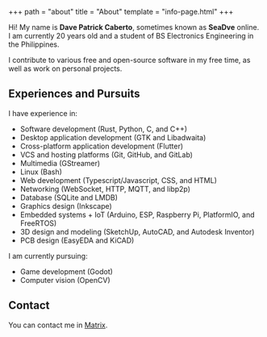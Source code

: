 +++
path = "about"
title = "About"
template = "info-page.html"
+++

Hi! My name is **Dave Patrick Caberto**, sometimes known as **SeaDve** online. I am currently 20 years old and a student of BS Electronics Engineering in the Philippines.

I contribute to various free and open-source software in my free time, as well as work on personal projects.

## Experiences and Pursuits

I have experience in:

* Software development (Rust, Python, C, and C++)
* Desktop application development (GTK and Libadwaita)
* Cross-platform application development (Flutter)
* VCS and hosting platforms (Git, GitHub, and GitLab)
* Multimedia (GStreamer)
* Linux (Bash)
* Web development (Typescript/Javascript, CSS, and HTML)
* Networking (WebSocket, HTTP, MQTT, and libp2p)
* Database (SQLite and LMDB)
* Graphics design (Inkscape)
* Embedded systems + IoT (Arduino, ESP, Raspberry Pi, PlatformIO, and FreeRTOS)
* 3D design and modeling (SketchUp, AutoCAD, and Autodesk Inventor)
* PCB design (EasyEDA and KiCAD)

I am currently pursuing:

* Game development (Godot)
* Computer vision (OpenCV)

## Contact

You can contact me in [Matrix](https://matrix.to/#/@sedve:matrix.org).
